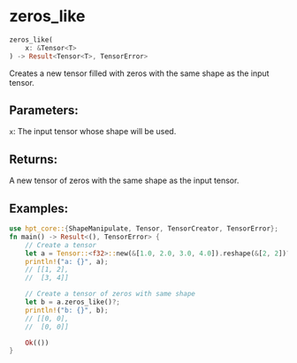 # zeros_like
```rust
zeros_like(
    x: &Tensor<T>
) -> Result<Tensor<T>, TensorError>
```
Creates a new tensor filled with zeros with the same shape as the input tensor.

## Parameters:
`x`: The input tensor whose shape will be used.

## Returns:
A new tensor of zeros with the same shape as the input tensor.

## Examples:
```rust
use hpt_core::{ShapeManipulate, Tensor, TensorCreator, TensorError};
fn main() -> Result<(), TensorError> {
    // Create a tensor
    let a = Tensor::<f32>::new(&[1.0, 2.0, 3.0, 4.0]).reshape(&[2, 2])?;
    println!("a: {}", a);
    // [[1, 2],
    //  [3, 4]]

    // Create a tensor of zeros with same shape
    let b = a.zeros_like()?;
    println!("b: {}", b);
    // [[0, 0],
    //  [0, 0]]

    Ok(())
}
```